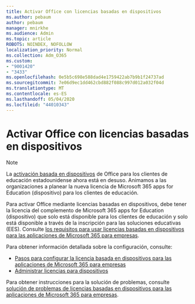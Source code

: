 ```yaml
---
title: Activar Office con licencias basadas en dispositivos
ms.author: pebaum
author: pebaum
manager: mnirkhe
ms.audience: Admin
ms.topic: article
ROBOTS: NOINDEX, NOFOLLOW
localization_priority: Normal
ms.collection: Adm_O365
ms.custom:
- "9001420"
- "3433"
ms.openlocfilehash: 0e5b5c698e588dad4e1759422ab7b9b1f24737ad
ms.sourcegitcommit: 7e06d9ec1dd462cbd882f088c997d012a032f04d
ms.translationtype: MT
ms.contentlocale: es-ES
ms.lasthandoff: 05/04/2020
ms.locfileid: "44010343"
---
```

# <a name="activating-office-using-device-based-licensing"></a>Activar Office con licencias basadas en dispositivos

> [!NOTE]
> La [activación basada en dispositivos](https://aka.ms/officedba) de Office para los clientes de educación estadounidense ahora está en desuso. Animamos a las organizaciones a planear la nueva licencia de Microsoft 365 apps for Education (dispositivo) para los clientes de educación.

Para activar Office mediante licencias basadas en dispositivos, debe tener la licencia del complemento de Microsoft 365 apps for Education (dispositivo) que solo está disponible para los clientes de educación y solo está disponible a través de la inscripción para las soluciones educativas (EES). Consulte [los requisitos para usar licencias basadas en dispositivos para las aplicaciones de Microsoft 365 para empresas](https://docs.microsoft.com/deployoffice/device-based-licensing#requirements-for-using-device-based-licensing-for-microsoft-365-apps-for-enterprise).


Para obtener información detallada sobre la configuración, consulte:

- [Pasos para configurar la licencia basada en dispositivos para las aplicaciones de Microsoft 365 para empresas](https://docs.microsoft.com/deployoffice/device-based-licensing#steps-to-configure-device-based-licensing-for-microsoft-365-apps-for-enterprise)
- [Administrar licencias para dispositivos](https://docs.microsoft.com/Office365/Admin/misc/manage-licenses-for-devices)

Para obtener instrucciones para la solución de problemas, consulte [solución de problemas de licencias basadas en dispositivos para las aplicaciones de Microsoft 365 para empresas](https://docs.microsoft.com/deployoffice/device-based-licensing#troubleshoot-device-based-licensing-for-microsoft-365-apps-for-enterprise).

